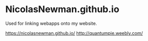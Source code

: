 # NicolasNewman.github.io
Used for linking webapps onto my website.

https://nicolasnewman.github.io/
http://quantumpie.weebly.com/
